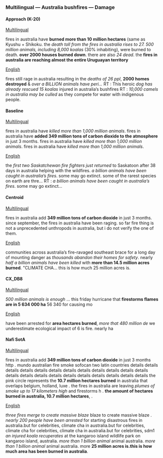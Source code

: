 ### Multilingual — Australia bushfires — Damage



#### Approach (K-20)

<u>Multilingual</u>

fires in australia have **burned more than 10 million hectares** (same as Kyushu + Shikoku. the *death toll from the fires in australia rises to 27. 500 million animals, including 8,000 koalas* (30% inhabiting), were burned to death. **over 2000 houses burned down**. there are also *24 dead*. the **fires in australia are reaching almost the entire Uruguayan territory**

<u>English</u>

fires still rage in australia resulting in the *deaths of 26 ppl*, **2000 homes destroyed** &amp; *over a BILLION animals have peri...* RT : This heroic *dog has already rescued 15 koalas* injured in australia’s bushfires RT : *10,000 camels in australia may be culled* as they compete for water with indigenous people.



#### Baseline

<u>Multilingual</u>

fires in australia have *killed more than 1,000 million animals*. fires in australia have **added 349 million tons of carbon dioxide to the atmosphere** in just 3 months. fires in australia have *killed more than 1,000 million animals*. fires in australia have *killed more than 1,000 million animals*.

<u>English</u>

the *first two Saskatchewan fire fighters just returned* to Saskatoon after 38 days in australia helping with the wildfires. *a billion animals have been caught in australia’s fires*. some may go extinct. some of the rarest species on earth are thre... RT : *a billion animals have been caught in australia’s fires*. some may go extinct...



#### Centroid

<u>Multilingual</u>

fires in australia add **349 million tons of carbon dioxide** in just 3 months. since september, the fires in australia have been raging. so far fire thing is not a unprecedented unthropods in australia, but i do not verify the one of them.

<u>English</u>

communities across australia’s fire-ravaged southeast brace for a long day of mounting danger as *thousands abandon their homes for safety*. nearly *half a billion animals have been killed* with **more than 14.5 million acres burned**. "CLIMATE CHA... this is how much 25 million acres is.



#### CX\_DB8

<u>Multilingual</u>

*500 million animals is enough* ... this friday hurricane that **firestorms flames are in 5 634 000 ha** 56 340 for causing mo

<u>English</u>

have been arrested for **area hectares burned**, *more that 480 million de* we underestimate ecological impact of 6 is fire. nearly ha



#### Nafi SotA

<u>Multilingual</u>

fires in australia add **349 million tons of carbon dioxide** in just 3 months http .
mundo australian fire smoke sofocan two latin countries details details details details details details details details details details details details details details details details details details details details details details
the pink circle represents the **10.7 million hectares burned** in australia that overlaps belgium, holland, luxe .
the fires in australia are leaving *plumes of smoke up to 17 kilometers high* and firestorms h .
**the amount of hectares burned in australia, 10.7 million hectares**, .

<u>English</u>

*three fires merge to create massive blaze* blaze to create massive blaze .
*nearly 200 people have been arrested* for starting disastrous fires in australia.but for celebrities, climate cha in australia.but for celebrities, climate cha for celebrities, climate cha in australia.but for celebrities,
sdm1 *an injured koala recuperates* at the kangaroo island wildlife park on kangaroo island, australia. *more than 1 billion animal* animal australia. *more than 1 billion animal* animal australia. more
**25 million acres is.this is how much area has been burned in australia**.
